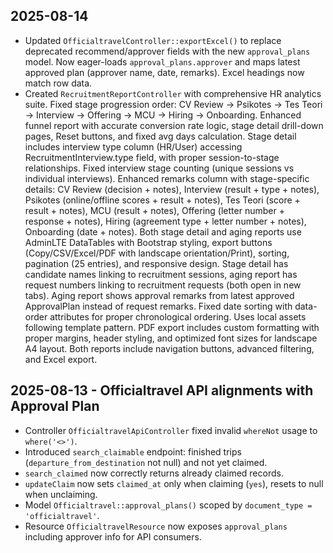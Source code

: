 ## 2025-08-14

-   Updated `OfficialtravelController::exportExcel()` to replace deprecated recommend/approver fields with the new `approval_plans` model. Now eager-loads `approval_plans.approver` and maps latest approved plan (approver name, date, remarks). Excel headings now match row data.
-   Created `RecruitmentReportController` with comprehensive HR analytics suite. Fixed stage progression order: CV Review → Psikotes → Tes Teori → Interview → Offering → MCU → Hiring → Onboarding. Enhanced funnel report with accurate conversion rate logic, stage detail drill-down pages, Reset buttons, and fixed avg days calculation. Stage detail includes interview type column (HR/User) accessing RecruitmentInterview.type field, with proper session-to-stage relationships. Fixed interview stage counting (unique sessions vs individual interviews). Enhanced remarks column with stage-specific details: CV Review (decision + notes), Interview (result + type + notes), Psikotes (online/offline scores + result + notes), Tes Teori (score + result + notes), MCU (result + notes), Offering (letter number + response + notes), Hiring (agreement type + letter number + notes), Onboarding (date + notes). Both stage detail and aging reports use AdminLTE DataTables with Bootstrap styling, export buttons (Copy/CSV/Excel/PDF with landscape orientation/Print), sorting, pagination (25 entries), and responsive design. Stage detail has candidate names linking to recruitment sessions, aging report has request numbers linking to recruitment requests (both open in new tabs). Aging report shows approval remarks from latest approved ApprovalPlan instead of request remarks. Fixed date sorting with data-order attributes for proper chronological ordering. Uses local assets following template pattern. PDF export includes custom formatting with proper margins, header styling, and optimized font sizes for landscape A4 layout. Both reports include navigation buttons, advanced filtering, and Excel export.

## 2025-08-13 - Officialtravel API alignments with Approval Plan

-   Controller `OfficialtravelApiController` fixed invalid `whereNot` usage to `where('<>')`.
-   Introduced `search_claimable` endpoint: finished trips (`departure_from_destination` not null) and not yet claimed.
-   `search_claimed` now correctly returns already claimed records.
-   `updateClaim` now sets `claimed_at` only when claiming (`yes`), resets to null when unclaiming.
-   Model `Officialtravel::approval_plans()` scoped by `document_type = 'officialtravel'`.
-   Resource `OfficialtravelResource` now exposes `approval_plans` including approver info for API consumers.
